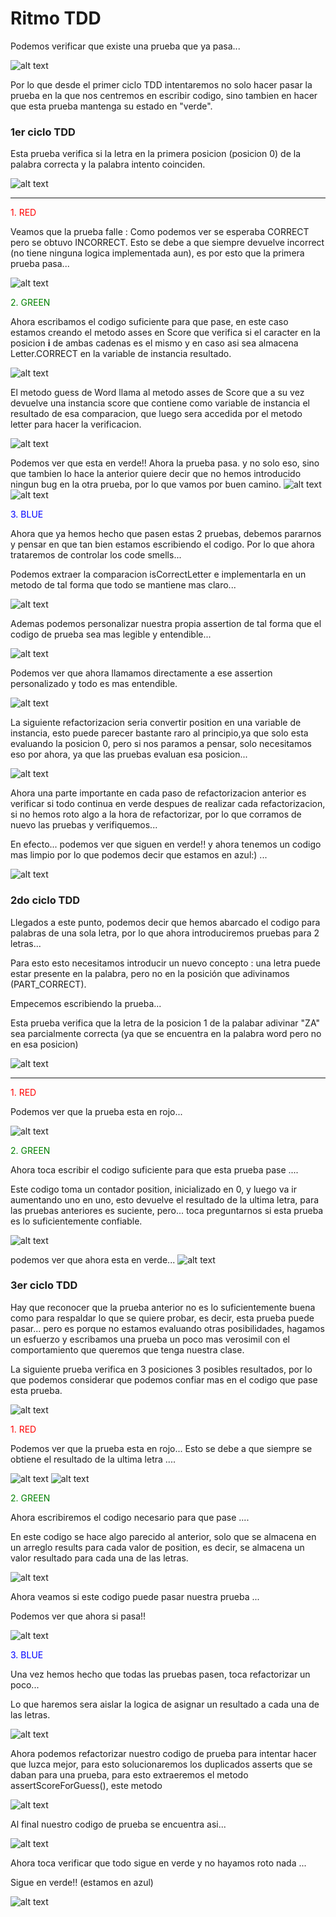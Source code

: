 
# Ritmo TDD

Podemos verificar que existe una prueba que ya pasa...

![alt text](Imagenes/image-5.png)

Por lo que desde el primer ciclo TDD intentaremos no solo hacer pasar la prueba en la que nos centremos en escribir codigo, sino tambien en hacer que esta prueba mantenga su estado en "verde".

### 1er ciclo TDD

Esta prueba verifica si la letra en la primera posicion (posicion 0) de la  palabra correcta y la palabra intento coinciden.

![alt text](Imagenes/image-10.png)

-------------------------

 <span style="color:red;">1. RED</span>

Veamos que la prueba falle :
Como podemos ver se esperaba CORRECT pero se obtuvo INCORRECT. Esto se debe a que siempre devuelve incorrect (no tiene ninguna logica implementada aun), es por esto que la primera prueba pasa...

![alt text](Imagenes/image.png)

 <span style="color:green;">2. GREEN</span>

Ahora escribamos el codigo suficiente para que pase, en este caso estamos creando el metodo asses en Score que verifica si el caracter en la posicion **i** de ambas cadenas es el mismo y en caso asi sea almacena Letter.CORRECT en la variable de instancia resultado.

![alt text](Imagenes/image-2.png)

El metodo guess de Word llama al metodo asses de Score que a su vez devuelve una instancia score que contiene como variable de instancia el resultado de esa comparacion, que luego sera accedida por el metodo letter para hacer la verificacion.

![alt text](Imagenes/image-8.png)

Podemos ver que esta en verde!! Ahora la prueba pasa. y no solo eso, sino que tambien lo hace la anterior quiere decir que no hemos introducido ningun bug en la otra prueba, por lo que vamos por buen camino.
![alt text](Imagenes/image-6.png)
![alt text](Imagenes/image-7.png)


 <span style="color:blue;">3. BLUE</span>

 Ahora que ya hemos hecho que pasen estas 2 pruebas, debemos pararnos y pensar en que tan bien estamos escribiendo el codigo. Por lo que ahora trataremos de controlar los code smells...

 Podemos extraer la comparacion isCorrectLetter e implementarla en un metodo de tal forma que todo se mantiene mas claro...

 ![alt text](Imagenes/image-9.png)

 Ademas podemos personalizar nuestra propia assertion de tal forma que el codigo de prueba sea mas legible y entendible...

 ![alt text](Imagenes/image-12.png)

Podemos ver que ahora llamamos directamente a ese assertion personalizado y todo es mas entendible.

 ![alt text](Imagenes/image-13.png)

La siguiente refactorizacion seria convertir position en una variable de instancia, esto puede parecer bastante raro al principio,ya que solo esta evaluando la posicion 0, pero si nos paramos a pensar, solo necesitamos eso por ahora, ya que las pruebas evaluan esa posicion...

![alt text](Imagenes/image-14.png)

Ahora una parte importante en cada paso de refactorizacion anterior es verificar si todo continua en verde despues de realizar cada refactorizacion, si no hemos roto algo a la hora de refactorizar, por lo que corramos de nuevo las pruebas y verifiquemos...

En efecto... podemos ver que siguen en verde!! y ahora tenemos un codigo mas limpio por lo que podemos decir que estamos en azul:) ...

![alt text](Imagenes/image-11.png)

### 2do ciclo TDD

Llegados a este punto, podemos decir que hemos abarcado el codigo para palabras de una sola letra, por lo que ahora introduciremos pruebas para 2 letras...

Para esto esto necesitamos introducir un nuevo concepto : una letra puede estar presente en la palabra, pero no en la posición que adivinamos (PART_CORRECT).

Empecemos escribiendo la prueba...

Esta prueba verifica que la letra de la  posicion 1 de la palabar adivinar "ZA" sea parcialmente correcta (ya que se encuentra en la palabra word pero no en esa posicion)

![alt text](Imagenes/image-15.png)


-------------------------

 <span style="color:red;">1. RED</span>
 
 Podemos ver que la prueba esta en rojo...

![alt text](Imagenes/image-20.png)


 <span style="color:green;">2. GREEN</span>

Ahora toca escribir el codigo suficiente para que esta prueba pase ....

Este codigo toma un contador position, inicializado en 0, y luego va ir aumentando uno en uno, esto devuelve el resultado de la ultima letra, para las pruebas anteriores es suciente, pero... toca preguntarnos si esta prueba es lo suficientemente confiable.

![alt text](Imagenes/image-22.png)

podemos ver que ahora esta en verde...
![alt text](Imagenes/image-23.png)



### 3er ciclo TDD

Hay que reconocer que la prueba anterior no es lo suficientemente buena como para respaldar lo que se quiere probar, es decir, esta prueba puede pasar... pero es porque no estamos evaluando otras posibilidades, hagamos un esfuerzo y escribamos una prueba un poco mas verosimil con el comportamiento que queremos que tenga nuestra clase.

La siguiente prueba verifica en 3 posiciones 3 posibles resultados, por lo que podemos considerar que podemos confiar mas en el codigo que pase esta prueba.


![alt text](Imagenes/image-17.png)

 <span style="color:red;">1. RED</span>


 Podemos ver que la prueba esta en rojo...
 Esto se debe a que siempre se obtiene el resultado de la ultima letra ....

![alt text](Imagenes/image-18.png)
![alt text](Imagenes/image-19.png)

 <span style="color:green;">2. GREEN</span>

 Ahora escribiremos el codigo necesario para que pase ....

En este codigo se hace algo parecido al anterior, solo que se almacena en un arreglo results para cada valor de position, es decir, se almacena un valor resultado para cada una de las letras.

![alt text](Imagenes/image-25.png)

Ahora veamos si este codigo puede pasar nuestra prueba ... 

Podemos ver que ahora si pasa!!

![alt text](Imagenes/image-26.png)



 <span style="color:blue;">3. BLUE</span>


Una vez hemos hecho que todas las pruebas pasen, toca refactorizar un poco...

Lo que haremos sera aislar la logica de asignar un resultado a cada una de las letras.

![alt text](Imagenes/image-27.png)

Ahora podemos refactorizar nuestro codigo de prueba para intentar hacer que luzca mejor, para esto solucionaremos los duplicados asserts que se daban para una prueba, para esto extraeremos el metodo assertScoreForGuess(), este metodo 

![alt text](Imagenes/image-29.png)

Al final nuestro codigo de prueba se encuentra asi...

![alt text](Imagenes/image-31.png)


Ahora toca verificar que todo sigue en verde y no hayamos roto nada ...

Sigue en verde!! (estamos en azul)

![alt text](Imagenes/image-28.png)

